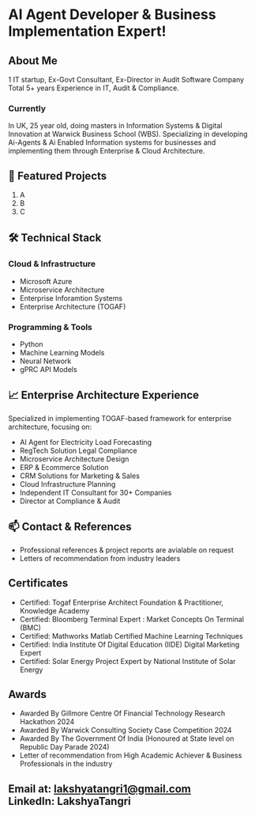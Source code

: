 # AI Agent Developer & Business Implementation Expert!

## About Me
1 IT startup, Ex-Govt Consultant, Ex-Director in Audit Software Company  
Total 5+ years Experience in IT, Audit & Compliance.

### Currently
In UK, 25 year old, doing masters in Information Systems & Digital Innovation at Warwick Business School (WBS).
Specializing in developing Ai-Agents & Ai Enabled Information systems for businesses and implementing them through Enterprise & Cloud Architecture.

## 🚀 Featured Projects

1. A 
2. B
3. C


## 🛠️ Technical Stack

### Cloud & Infrastructure
- Microsoft Azure
- Microservice Architecture
- Enterprise Inforamtion Systems
- Enterprise Architecture (TOGAF)

### Programming & Tools
- Python
- Machine Learning Models
- Neural Network 
- gPRC API Models

## 📈 Enterprise Architecture Experience
Specialized in implementing TOGAF-based framework for enterprise architecture, focusing on:
- AI Agent for Electricity Load Forecasting 
- RegTech Solution Legal Compliance
- Microservice Architecture Design
- ERP & Ecommerce Solution
- CRM Solutions for Marketing & Sales
- Cloud Infrastructure Planning
- Independent IT Consultant for 30+ Companies
- Director at Compliance & Audit

## 📫 Contact & References
- Professional references & project reports are avialable on request
- Letters of recommendation from industry leaders

## Certificates
- Certified: Togaf Enterprise Architect Foundation & Practitioner, Knowledge Academy 
- Certified: Bloomberg Terminal Expert : Market Concepts On Terminal (BMC)
- Certified: Mathworks Matlab Certified Machine Learning Techniques
- Certified: India Institute Of Digital Education (IIDE) Digital Marketing Expert
- Certified: Solar Energy Project Expert by National Institute of Solar Energy

## Awards
- Awarded By Gillmore Centre Of Financial Technology Research Hackathon 2024
- Awarded By Warwick Consulting Society Case Competition 2024
- Awarded By The Government Of India (Honoured at State level on Republic Day Parade 2024)
- Letter of recommendation from High Academic Achiever & Business Professionals in the industry

Email at: lakshyatangri1@gmail.com <br>
<a herf = "https://www.linkedin.com/in/lakshyatangri/"> LinkedIn: LakshyaTangri </a>
---
